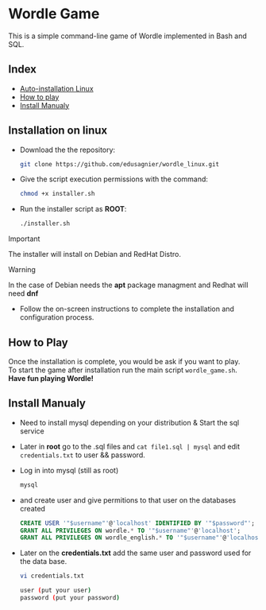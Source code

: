 
# Wordle Game

This is a simple command-line game of Wordle implemented in Bash and SQL.

## Index

- [Auto-installation Linux](#Installation-on-linux)
- [How to play](#How-to-play)
- [Install Manualy](#Install-manualy)

## Installation on linux

- Download the the repository:
	```bash
	git clone https://github.com/edusagnier/wordle_linux.git
	```
- Give the script execution permissions with the command:
    ```bash
    chmod +x installer.sh
    ```
- Run the installer script as **ROOT**:
    ```bash
    ./installer.sh
    ```
> [!IMPORTANT]
> The installer will install on Debian and RedHat Distro.

> [!WARNING]
> In the case of Debian needs the **apt** package managment and Redhat will need **dnf** 

- Follow the on-screen instructions to complete the installation and configuration process.

## How to Play

Once the installation is complete, you would be ask if you want to play. <br>
To start the game after installation run the main script `wordle_game.sh`. <br>
**Have fun playing Wordle!**

## Install Manualy

- Need to install mysql depending on your distribution & Start the sql service <br>

- Later in **root** go to the .sql files and `cat file1.sql | mysql` and edit `credentials.txt` to user && password. <br>

- Log in into mysql (still as root) 
	```bash
	mysql 
	```
- and create user and give permitions to that user on the databases created <br>
	```sql
	CREATE USER '"$username"'@'localhost' IDENTIFIED BY '"$password"'; 
	GRANT ALL PRIVILEGES ON wordle.* TO '"$username"'@'localhost';
	GRANT ALL PRIVILEGES ON wordle_english.* TO '"$username"'@'localhost';
	```
 - Later on the **credentials.txt** add the same user and password used for the data base.
    ```bash
    vi credentials.txt

    user (put your user)
    password (put your password)
    ```

